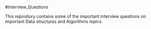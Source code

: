  #Interview_Questions

This repository contains some of the important interview questions on important Data structures and Algorithms topics
